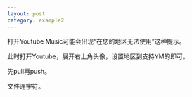 ```yaml
---
layout: post
category: example2
---
```


打开Youtube Music可能会出现“在您的地区无法使用”这种提示。

此时打开Youtube，展开右上角头像，设置地区到支持YM的即可。

先pull再push。

文件连字符。